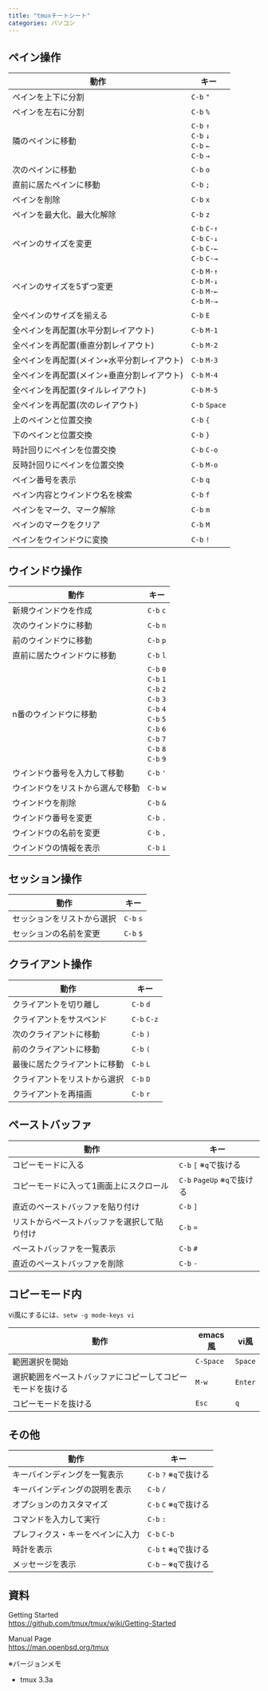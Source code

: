 ```yaml
---
title: "tmuxチートシート"
categories: パソコン
---
```


## ペイン操作

動作|キー
-|-
ペインを上下に分割|`C-b` `"`
ペインを左右に分割|`C-b` `%`
隣のペインに移動|`C-b` `↑`<br>`C-b` `↓`<br>`C-b` `←`<br>`C-b` `→`
次のペインに移動|`C-b` `o`
直前に居たペインに移動|`C-b` `;`
ペインを削除|`C-b` `x`
ペインを最大化、最大化解除|`C-b` `z`
ペインのサイズを変更|`C-b` `C-↑`<br>`C-b` `C-↓`<br>`C-b` `C-←`<br>`C-b` `C-→`
ペインのサイズを5ずつ変更|`C-b` `M-↑`<br>`C-b` `M-↓`<br>`C-b` `M-←`<br>`C-b` `M-→`
全ペインのサイズを揃える|`C-b` `E`
全ペインを再配置(水平分割レイアウト)|`C-b` `M-1`
全ペインを再配置(垂直分割レイアウト)|`C-b` `M-2`
全ペインを再配置(メイン+水平分割レイアウト)|`C-b` `M-3`
全ペインを再配置(メイン+垂直分割レイアウト)|`C-b` `M-4`
全ペインを再配置(タイルレイアウト)|`C-b` `M-5`
全ペインを再配置(次のレイアウト)|`C-b` `Space`
上のペインと位置交換|`C-b` `{`
下のペインと位置交換|`C-b` `}`
時計回りにペインを位置交換|`C-b` `C-o`
反時計回りにペインを位置交換|`C-b` `M-o`
ペイン番号を表示|`C-b` `q`
ペイン内容とウインドウ名を検索|`C-b` `f`
ペインをマーク、マーク解除|`C-b` `m`
ペインのマークをクリア|`C-b` `M`
ペインをウインドウに変換|`C-b` `!`

## ウインドウ操作

動作|キー
-|-
新規ウインドウを作成|`C-b` `c`
次のウインドウに移動|`C-b` `n`
前のウインドウに移動|`C-b` `p`
直前に居たウインドウに移動|`C-b` `l`
n番のウインドウに移動|`C-b` `0`<br>`C-b` `1`<br>`C-b` `2`<br>`C-b` `3`<br>`C-b` `4`<br>`C-b` `5`<br>`C-b` `6`<br>`C-b` `7`<br>`C-b` `8`<br>`C-b` `9`
ウインドウ番号を入力して移動|`C-b` `'`
ウインドウをリストから選んで移動|`C-b` `w`
ウインドウを削除|`C-b` `&`
ウインドウ番号を変更|`C-b` `.`
ウインドウの名前を変更|`C-b` `,`
ウインドウの情報を表示|`C-b` `i`

## セッション操作

動作|キー
-|-
セッションをリストから選択|`C-b` `s`
セッションの名前を変更|`C-b` `$`

## クライアント操作

動作|キー
-|-
クライアントを切り離し|`C-b` `d`
クライアントをサスペンド|`C-b` `C-z`
次のクライアントに移動|`C-b` `)`
前のクライアントに移動|`C-b` `(`
最後に居たクライアントに移動|`C-b` `L`
クライアントをリストから選択|`C-b` `D`
クライアントを再描画|`C-b` `r`

## ペーストバッファ

動作|キー
-|-
コピーモードに入る|`C-b` `[` ※`q`で抜ける
コピーモードに入って1画面上にスクロール|`C-b` `PageUp` ※`q`で抜ける
直近のペーストバッファを貼り付け|`C-b` `]`
リストからペーストバッファを選択して貼り付け|`C-b` `=`
ペーストバッファを一覧表示|`C-b` `#`
直近のペーストバッファを削除|`C-b` `-`

## コピーモード内

vi風にするには、`setw -g mode-keys vi`

動作|emacs風|vi風
-|-|-
範囲選択を開始|`C-Space`|`Space`
選択範囲をペーストバッファにコピーしてコピーモードを抜ける|`M-w`|`Enter`
コピーモードを抜ける|`Esc`|`q`

## その他

動作|キー
-|-
キーバインディングを一覧表示|`C-b` `?` ※`q`で抜ける
キーバインディングの説明を表示|`C-b` `/`
オプションのカスタマイズ|`C-b` `C` ※`q`で抜ける
コマンドを入力して実行|`C-b` `:`
プレフィクス・キーをペインに入力|`C-b` `C-b`
時計を表示|`C-b` `t` ※`q`で抜ける
メッセージを表示|`C-b` `~` ※`q`で抜ける

## 資料

Getting Started  
<https://github.com/tmux/tmux/wiki/Getting-Started>

Manual Page  
<https://man.openbsd.org/tmux>

※バージョンメモ

- tmux 3.3a
